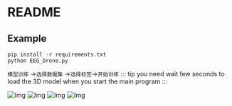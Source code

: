 # README
## Example
```
pip install -r requirements.txt
python EEG_Drone.py
```
 `模型训练` ->`选择数据集` ->`选择标签`->`开始训练`
::: tip 
you need wait few seconds to load the 3D model when you start the main program
:::


![Img](https://imgpool.protodrive.xyz/img/yank-note-picgo-img-20221022191722.png#pic_center%20=400x)
![Img](https://imgpool.protodrive.xyz/img/yank-note-picgo-img-20221022191742.png#pic_center%20=400x)
![Img](https://imgpool.protodrive.xyz/img/yank-note-picgo-img-20221022191843.png#pic_center%20=400x)
![Img](https://imgpool.protodrive.xyz/img/yank-note-picgo-img-20221022192017.png#pic_center%20=400x)
